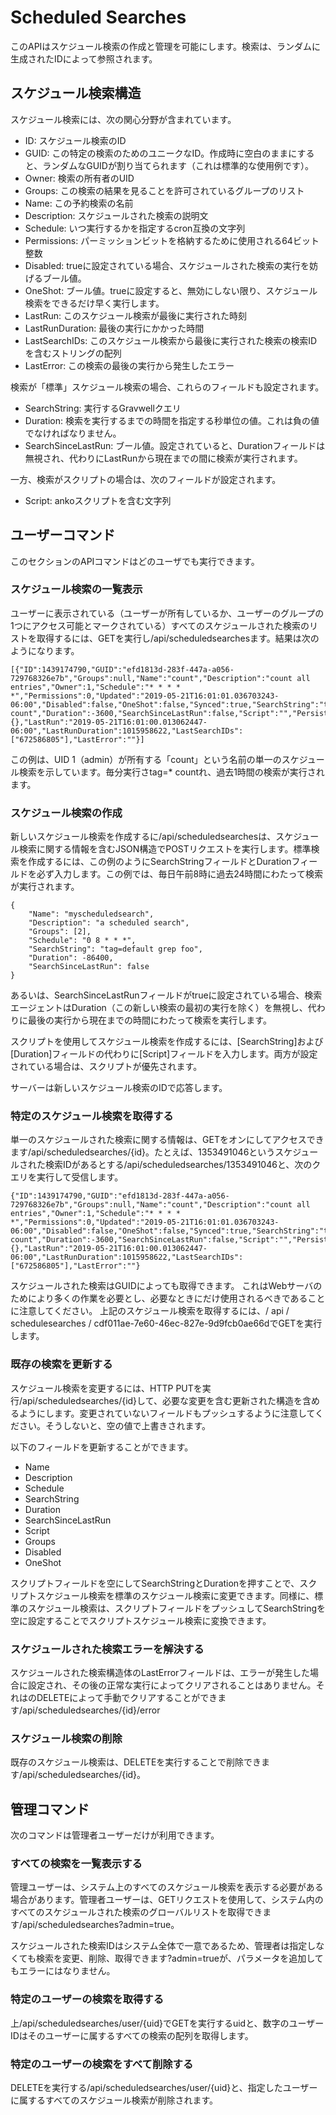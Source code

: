 # Scheduled Searches

このAPIはスケジュール検索の作成と管理を可能にします。検索は、ランダムに生成されたIDによって参照されます。

## スケジュール検索構造

スケジュール検索には、次の関心分野が含まれています。

* ID: スケジュール検索のID
* GUID: この特定の検索のためのユニークなID。作成時に空白のままにすると、ランダムなGUIDが割り当てられます（これは標準的な使用例です）。
* Owner: 検索の所有者のUID
* Groups: この検索の結果を見ることを許可されているグループのリスト
* Name: この予約検索の名前
* Description: スケジュールされた検索の説明文
* Schedule: いつ実行するかを指定するcron互換の文字列
* Permissions: パーミッションビットを格納するために使用される64ビット整数
* Disabled: trueに設定されている場合、スケジュールされた検索の実行を妨げるブール値。
* OneShot: ブール値。trueに設定すると、無効にしない限り、スケジュール検索をできるだけ早く実行します。
* LastRun: このスケジュール検索が最後に実行された時刻
* LastRunDuration: 最後の実行にかかった時間
* LastSearchIDs: このスケジュール検索から最後に実行された検索の検索IDを含むストリングの配列
* LastError: この検索の最後の実行から発生したエラー

検索が「標準」スケジュール検索の場合、これらのフィールドも設定されます。

* SearchString: 実行するGravwellクエリ
* Duration: 検索を実行するまでの時間を指定する秒単位の値。これは負の値でなければなりません。
* SearchSinceLastRun: ブール値。設定されていると、Durationフィールドは無視され、代わりにLastRunから現在までの間に検索が実行されます。

一方、検索がスクリプトの場合は、次のフィールドが設定されます。

* Script: ankoスクリプトを含む文字列

## ユーザーコマンド

このセクションのAPIコマンドはどのユーザでも実行できます。

### スケジュール検索の一覧表示

ユーザーに表示されている（ユーザーが所有しているか、ユーザーのグループの1つにアクセス可能とマークされている）すべてのスケジュールされた検索のリストを取得するには、GETを実行し/api/scheduledsearchesます。結果は次のようになります。

```
[{"ID":1439174790,"GUID":"efd1813d-283f-447a-a056-729768326e7b","Groups":null,"Name":"count","Description":"count all entries","Owner":1,"Schedule":"* * * * *","Permissions":0,"Updated":"2019-05-21T16:01:01.036703243-06:00","Disabled":false,"OneShot":false,"Synced":true,"SearchString":"tag=* count","Duration":-3600,"SearchSinceLastRun":false,"Script":"","PersistentMaps":{},"LastRun":"2019-05-21T16:01:00.013062447-06:00","LastRunDuration":1015958622,"LastSearchIDs":["672586805"],"LastError":""}]

```

この例は、UID 1（admin）が所有する「count」という名前の単一のスケジュール検索を示しています。毎分実行さtag=* countれ、過去1時間の検索が実行されます。

### スケジュール検索の作成

新しいスケジュール検索を作成するに/api/scheduledsearchesは、スケジュール検索に関する情報を含むJSON構造でPOSTリクエストを実行します。標準検索を作成するには、この例のようにSearchStringフィールドとDurationフィールドを必ず入力します。この例では、毎日午前8時に過去24時間にわたって検索が実行されます。

```
{
	"Name": "myscheduledsearch",
	"Description": "a scheduled search",
	"Groups": [2],
	"Schedule": "0 8 * * *",
	"SearchString": "tag=default grep foo",
	"Duration": -86400,
	"SearchSinceLastRun": false
}
```

あるいは、SearchSinceLastRunフィールドがtrueに設定されている場合、検索エージェントはDuration（この新しい検索の最初の実行を除く）を無視し、代わりに最後の実行から現在までの時間にわたって検索を実行します。

スクリプトを使用してスケジュール検索を作成するには、[SearchString]および[Duration]フィールドの代わりに[Script]フィールドを入力します。両方が設定されている場合は、スクリプトが優先されます。

サーバーは新しいスケジュール検索のIDで応答します。

### 特定のスケジュール検索を取得する

単一のスケジュールされた検索に関する情報は、GETをオンにしてアクセスできます/api/scheduledsearches/{id}。たとえば、1353491046というスケジュールされた検索IDがあるとする/api/scheduledsearches/1353491046と、次のクエリを実行して受信します。

```
{"ID":1439174790,"GUID":"efd1813d-283f-447a-a056-729768326e7b","Groups":null,"Name":"count","Description":"count all entries","Owner":1,"Schedule":"* * * * *","Permissions":0,"Updated":"2019-05-21T16:01:01.036703243-06:00","Disabled":false,"OneShot":false,"Synced":true,"SearchString":"tag=* count","Duration":-3600,"SearchSinceLastRun":false,"Script":"","PersistentMaps":{},"LastRun":"2019-05-21T16:01:00.013062447-06:00","LastRunDuration":1015958622,"LastSearchIDs":["672586805"],"LastError":""}
```

スケジュールされた検索はGUIDによっても取得できます。 これはWebサーバのためにより多くの作業を必要とし、必要なときにだけ使用されるべきであることに注意してください。 上記のスケジュール検索を取得するには、/ api / schedulesearches / cdf011ae-7e60-46ec-827e-9d9fcb0ae66dでGETを実行します。

### 既存の検索を更新する

スケジュール検索を変更するには、HTTP PUTを実行/api/scheduledsearches/{id}して、必要な変更を含む更新された構造を含めるようにします。変更されていないフィールドもプッシュするように注意してください。そうしないと、空の値で上書きされます。

以下のフィールドを更新することができます。

* Name
* Description
* Schedule
* SearchString
* Duration
* SearchSinceLastRun
* Script
* Groups
* Disabled
* OneShot

スクリプトフィールドを空にしてSearchStringとDurationを押すことで、スクリプトスケジュール検索を標準のスケジュール検索に変更できます。同様に、標準のスケジュール検索は、スクリプトフィールドをプッシュしてSearchStringを空に設定することでスクリプトスケジュール検索に変換できます。

### スケジュールされた検索エラーを解決する

スケジュールされた検索構造体のLastErrorフィールドは、エラーが発生した場合に設定され、その後の正常な実行によってクリアされることはありません。それはのDELETEによって手動でクリアすることができます/api/scheduledsearches/{id}/error

### スケジュール検索の削除

既存のスケジュール検索は、DELETEを実行することで削除できます/api/scheduledsearches/{id}。

## 管理コマンド

次のコマンドは管理者ユーザーだけが利用できます。

### すべての検索を一覧表示する

管理ユーザーは、システム上のすべてのスケジュール検索を表示する必要がある場合があります。管理者ユーザーは、GETリクエストを使用して、システム内のすべてのスケジュールされた検索のグローバルリストを取得できます/api/scheduledsearches?admin=true。

スケジュールされた検索IDはシステム全体で一意であるため、管理者は指定しなくても検索を変更、削除、取得できます?admin=trueが、パラメータを追加してもエラーにはなりません。

### 特定のユーザーの検索を取得する

上/api/scheduledsearches/user/{uid}でGETを実行するuidと、数字のユーザーIDはそのユーザーに属するすべての検索の配列を取得します。

### 特定のユーザーの検索をすべて削除する

DELETEを実行する/api/scheduledsearches/user/{uid}と、指定したユーザーに属するすべてのスケジュール検索が削除されます。
